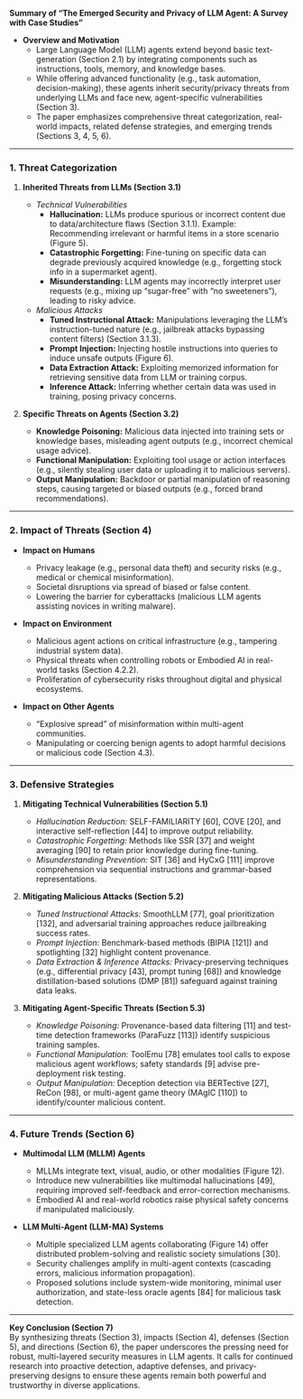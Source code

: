 **Summary of “The Emerged Security and Privacy of LLM Agent: A Survey with Case Studies”**

- **Overview and Motivation**  
  - Large Language Model (LLM) agents extend beyond basic text-generation (Section 2.1) by integrating components such as instructions, tools, memory, and knowledge bases.  
  - While offering advanced functionality (e.g., task automation, decision-making), these agents inherit security/privacy threats from underlying LLMs and face new, agent-specific vulnerabilities (Section 3).  
  - The paper emphasizes comprehensive threat categorization, real-world impacts, related defense strategies, and emerging trends (Sections 3, 4, 5, 6).

---

### 1. Threat Categorization

1. **Inherited Threats from LLMs (Section 3.1)**  
   - *Technical Vulnerabilities*  
     - **Hallucination:** LLMs produce spurious or incorrect content due to data/architecture flaws (Section 3.1.1). Example: Recommending irrelevant or harmful items in a store scenario (Figure 5).  
     - **Catastrophic Forgetting:** Fine-tuning on specific data can degrade previously acquired knowledge (e.g., forgetting stock info in a supermarket agent).  
     - **Misunderstanding:** LLM agents may incorrectly interpret user requests (e.g., mixing up “sugar-free” with “no sweeteners”), leading to risky advice.  
   - *Malicious Attacks*  
     - **Tuned Instructional Attack:** Manipulations leveraging the LLM’s instruction-tuned nature (e.g., jailbreak attacks bypassing content filters) (Section 3.1.3).  
     - **Prompt Injection:** Injecting hostile instructions into queries to induce unsafe outputs (Figure 6).  
     - **Data Extraction Attack:** Exploiting memorized information for retrieving sensitive data from LLM or training corpus.  
     - **Inference Attack:** Inferring whether certain data was used in training, posing privacy concerns.

2. **Specific Threats on Agents (Section 3.2)**  
   - **Knowledge Poisoning:** Malicious data injected into training sets or knowledge bases, misleading agent outputs (e.g., incorrect chemical usage advice).  
   - **Functional Manipulation:** Exploiting tool usage or action interfaces (e.g., silently stealing user data or uploading it to malicious servers).  
   - **Output Manipulation:** Backdoor or partial manipulation of reasoning steps, causing targeted or biased outputs (e.g., forced brand recommendations).

---

### 2. Impact of Threats (Section 4)

- **Impact on Humans**  
  - Privacy leakage (e.g., personal data theft) and security risks (e.g., medical or chemical misinformation).  
  - Societal disruptions via spread of biased or false content.  
  - Lowering the barrier for cyberattacks (malicious LLM agents assisting novices in writing malware).

- **Impact on Environment**  
  - Malicious agent actions on critical infrastructure (e.g., tampering industrial system data).  
  - Physical threats when controlling robots or Embodied AI in real-world tasks (Section 4.2.2).  
  - Proliferation of cybersecurity risks throughout digital and physical ecosystems.

- **Impact on Other Agents**  
  - “Explosive spread” of misinformation within multi-agent communities.  
  - Manipulating or coercing benign agents to adopt harmful decisions or malicious code (Section 4.3).

---

### 3. Defensive Strategies

1. **Mitigating Technical Vulnerabilities (Section 5.1)**  
   - *Hallucination Reduction:* SELF-FAMILIARITY [60], COVE [20], and interactive self-reflection [44] to improve output reliability.  
   - *Catastrophic Forgetting:* Methods like SSR [37] and weight averaging [90] to retain prior knowledge during fine-tuning.  
   - *Misunderstanding Prevention:* SIT [36] and HyCxG [111] improve comprehension via sequential instructions and grammar-based representations.

2. **Mitigating Malicious Attacks (Section 5.2)**  
   - *Tuned Instructional Attacks:* SmoothLLM [77], goal prioritization [132], and adversarial training approaches reduce jailbreaking success rates.  
   - *Prompt Injection:* Benchmark-based methods (BIPIA [121]) and spotlighting [32] highlight content provenance.  
   - *Data Extraction & Inference Attacks:* Privacy-preserving techniques (e.g., differential privacy [43], prompt tuning [68]) and knowledge distillation-based solutions (DMP [81]) safeguard against training data leaks.

3. **Mitigating Agent-Specific Threats (Section 5.3)**  
   - *Knowledge Poisoning:* Provenance-based data filtering [11] and test-time detection frameworks (ParaFuzz [113]) identify suspicious training samples.  
   - *Functional Manipulation:* ToolEmu [78] emulates tool calls to expose malicious agent workflows; safety standards [9] advise pre-deployment risk testing.  
   - *Output Manipulation:* Deception detection via BERTective [27], ReCon [98], or multi-agent game theory (MAgIC [110]) to identify/counter malicious content.

---

### 4. Future Trends (Section 6)

- **Multimodal LLM (MLLM) Agents**  
  - MLLMs integrate text, visual, audio, or other modalities (Figure 12).  
  - Introduce new vulnerabilities like multimodal hallucinations [49], requiring improved self-feedback and error-correction mechanisms.  
  - Embodied AI and real-world robotics raise physical safety concerns if manipulated maliciously.

- **LLM Multi-Agent (LLM-MA) Systems**  
  - Multiple specialized LLM agents collaborating (Figure 14) offer distributed problem-solving and realistic society simulations [30].  
  - Security challenges amplify in multi-agent contexts (cascading errors, malicious information propagation).  
  - Proposed solutions include system-wide monitoring, minimal user authorization, and state-less oracle agents [84] for malicious task detection.

---

**Key Conclusion (Section 7)**  
By synthesizing threats (Section 3), impacts (Section 4), defenses (Section 5), and directions (Section 6), the paper underscores the pressing need for robust, multi-layered security measures in LLM agents. It calls for continued research into proactive detection, adaptive defenses, and privacy-preserving designs to ensure these agents remain both powerful and trustworthy in diverse applications.